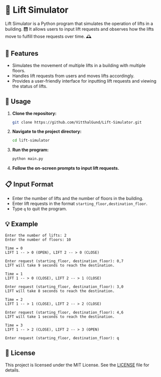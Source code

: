 # 🏢 Lift Simulator

Lift Simulator is a Python program that simulates the operation of lifts in a building. 🛗 It allows users to input lift requests and observes how the lifts move to fulfill those requests over time. 🕰️

## 🚀 Features

- Simulates the movement of multiple lifts in a building with multiple floors.
- Handles lift requests from users and moves lifts accordingly.
- Provides a user-friendly interface for inputting lift requests and viewing the status of lifts.

## 📝 Usage

1. **Clone the repository:**

    ```bash
    git clone https://github.com/VitthalGund/Lift-Simulator.git
    ```

2. **Navigate to the project directory:**

    ```bash
    cd lift-simulator
    ```

3. **Run the program:**

    ```bash
    python main.py
    ```

4. **Follow the on-screen prompts to input lift requests.**

## 📋 Input Format

- Enter the number of lifts and the number of floors in the building.
- Enter lift requests in the format `starting_floor,destination_floor`.
- Type `q` to quit the program.

## 💡 Example

```plaintext
Enter the number of lifts: 2
Enter the number of floors: 10

Time = 0
LIFT 1 -- > 0 (OPEN), LIFT 2 -- > 0 (CLOSE)

Enter request (starting_floor, destination_floor): 0,7
LIFT will take 9 seconds to reach the destination.

Time = 1
LIFT 1 -- > 0 (CLOSE), LIFT 2 -- > 1 (CLOSE)

Enter request (starting_floor, destination_floor): 3,0
LIFT will take 8 seconds to reach the destination.

Time = 2
LIFT 1 -- > 1 (CLOSE), LIFT 2 -- > 2 (CLOSE)

Enter request (starting_floor, destination_floor): 4,6
LIFT will take 1 seconds to reach the destination.

Time = 3
LIFT 1 -- > 2 (CLOSE), LIFT 2 -- > 3 (OPEN)

Enter request (starting_floor, destination_floor): q
```

## 📄 License

This project is licensed under the MIT License. See the [LICENSE](LICENSE) file for details.
